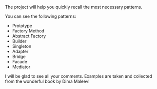 The project will help you quickly recall the most necessary patterns.

You can see the following patterns:
- Prototype
- Factory Method
- Abstract Factory
- Builder
- Singleton
- Adapter
- Bridge
- Facade
- Mediator

I will be glad to see all your comments. 
Examples are taken and collected from the wonderful book by Dima Maleev!
